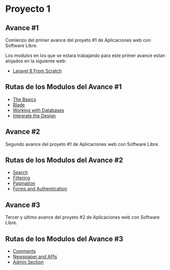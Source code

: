 # Proyecto 1

## Avance #1
Comienzo del primer avance del proyeto #1 de Aplicaciones web con Software Libre.

Los modulos en los que se estara trabajando para este primer avance estan alojados en la siguiente web:

- [Laravel 8 From Scratch](https://laracasts.com/series/laravel-8-from-scratch)

## Rutas de los Modulos del Avance #1

- [The Basics](./docs/theBasics/TheBasics.md)
- [Blade](./docs/blade/Blade.md)
- [Working with Databases](./docs/workingWithDatabases/WorkingWithDatabases.md)
- [Integrate the Design](./docs/integrateTheDesign/IntegrateTheDesign.md)


## Avance #2
Segundo avance del proyeto #1 de Aplicaciones web con Software Libre.

## Rutas de los Modulos del Avance #2

- [Search](./docs/search/Search.md)
- [Filtering](./docs/filtering/Filtering.md)
- [Pagination](./docs/pagination/Pagination.md)
- [Forms and Authentication](./docs/formsAndAuthentication/FormsAndAuthentication.md)

## Avance #3
Tercer y ultimo avance del proyeto #2 de Aplicaciones web con Software Libre.

## Rutas de los Modulos del Avance #3

- [Comments](./docs/comments/Comments.md)
- [Newspaper and APIs](./docs/newspaperAndAPIs/NewspaperAndAPIs.md)
- [Admin Section](./docs/adminSection/AdminSection.md)